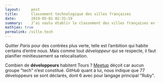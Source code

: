 ```yaml
---
layout:     post
title:      Classement technologique des villes françaises
date:       2019-05-01 02:31:19
summary:    J’ai voulu établir le classement des villes françaises en fonction du nombre d’utilisateurs GitHub.
mathjax: true
permalink: /ville.tech
---
```


Quitter *Paris* pour des contrées plus verte, telle est l’ambition qui habite certains d’entre nous. Mais comme tout *développeur* qui se respecte, il faut planifier minitieusement sa relocalisation. 

Combien de **développeurs** habitent Tours ? [Meetup](https://www.meetup.com/fr-FR/) déçoit car aucun groupe "tech" n’est constitué. *GitHub* quant à lui, nous indique que 77 développeurs se sont déclarés, dont 6 avec pour langage principal "Ruby".

